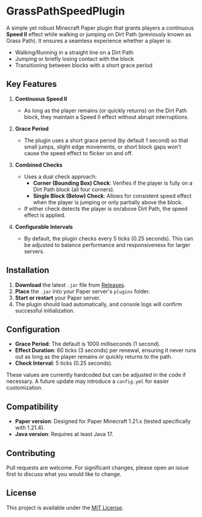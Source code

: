 # GrassPathSpeedPlugin

A simple yet robust Minecraft Paper plugin that grants players a continuous **Speed II** effect while walking or jumping on Dirt Path (previously known as Grass Path). It ensures a seamless experience whether a player is:

- Walking/Running in a straight line on a Dirt Path  
- Jumping or briefly losing contact with the block  
- Transitioning between blocks with a short grace period

## Key Features

1. **Continuous Speed II**  
   - As long as the player remains (or quickly returns) on the Dirt Path block, they maintain a Speed II effect without abrupt interruptions.

2. **Grace Period**  
   - The plugin uses a short grace period (by default 1 second) so that small jumps, slight edge movements, or short block gaps won't cause the speed effect to flicker on and off.

3. **Combined Checks**  
   - Uses a dual check approach:
     - **Corner (Bounding Box) Check**: Verifies if the player is fully on a Dirt Path block (all four corners).  
     - **Single Block (Below) Check**: Allows for consistent speed effect when the player is jumping or only partially above the block.  
   - If either check detects the player is on/above Dirt Path, the speed effect is applied.

4. **Configurable Intervals**  
   - By default, the plugin checks every 5 ticks (0.25 seconds). This can be adjusted to balance performance and responsiveness for larger servers.

## Installation

1. **Download** the latest `.jar` file from [Releases](./releases).
2. **Place** the `.jar` into your Paper server's `plugins` folder.
3. **Start or restart** your Paper server.
4. The plugin should load automatically, and console logs will confirm successful initialization.

## Configuration

- **Grace Period**: The default is 1000 milliseconds (1 second).  
- **Effect Duration**: 60 ticks (3 seconds) per renewal, ensuring it never runs out as long as the player remains or quickly returns to the path.  
- **Check Interval**: 5 ticks (0.25 seconds).  

These values are currently hardcoded but can be adjusted in the code if necessary. A future update may introduce a `config.yml` for easier customization.

## Compatibility

- **Paper version**: Designed for Paper Minecraft 1.21.x (tested specifically with 1.21.4).  
- **Java version**: Requires at least Java 17.

## Contributing

Pull requests are welcome. For significant changes, please open an issue first to discuss what you would like to change.

## License

This project is available under the [MIT License](./LICENSE).

